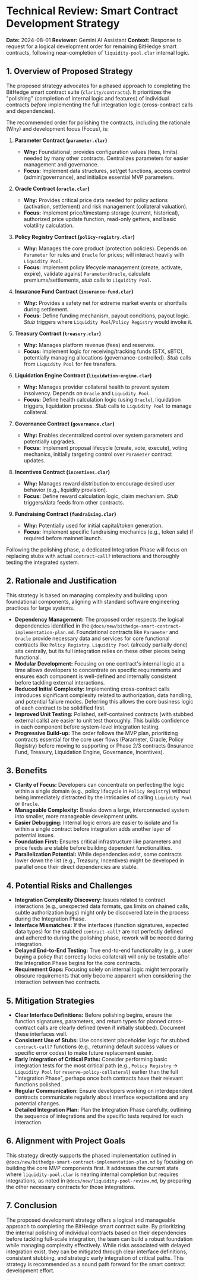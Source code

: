 # Technical Review: Smart Contract Development Strategy

**Date:** 2024-08-01
**Reviewer:** Gemini AI Assistant
**Context:** Response to request for a logical development order for remaining BitHedge smart contracts, following near-completion of `liquidity-pool.clar` internal logic.

## 1. Overview of Proposed Strategy

The proposed strategy advocates for a phased approach to completing the BitHedge smart contract suite (`clarity/contracts`). It prioritizes the "polishing" (completion of internal logic and features) of individual contracts _before_ implementing the full integration logic (cross-contract calls and dependencies).

The recommended order for polishing the contracts, including the rationale (Why) and development focus (Focus), is:

1.  **Parameter Contract (`parameter.clar`)**

    - **Why:** Foundational; provides configuration values (fees, limits) needed by many other contracts. Centralizes parameters for easier management and governance.
    - **Focus:** Implement data structures, set/get functions, access control (admin/governance), and initialize essential MVP parameters.

2.  **Oracle Contract (`oracle.clar`)**

    - **Why:** Provides critical price data needed for policy actions (activation, settlement) and risk management (collateral valuation).
    - **Focus:** Implement price/timestamp storage (current, historical), authorized price update function, read-only getters, and basic volatility calculation.

3.  **Policy Registry Contract (`policy-registry.clar`)**

    - **Why:** Manages the core product (protection policies). Depends on `Parameter` for rules and `Oracle` for prices; will interact heavily with `Liquidity Pool`.
    - **Focus:** Implement policy lifecycle management (create, activate, expire), validate against `Parameter`/`Oracle`, calculate premiums/settlements, _stub_ calls to `Liquidity Pool`.

4.  **Insurance Fund Contract (`insurance-fund.clar`)**

    - **Why:** Provides a safety net for extreme market events or shortfalls during settlement.
    - **Focus:** Define funding mechanism, payout conditions, payout logic. _Stub_ triggers where `Liquidity Pool`/`Policy Registry` would invoke it.

5.  **Treasury Contract (`treasury.clar`)**

    - **Why:** Manages platform revenue (fees) and reserves.
    - **Focus:** Implement logic for receiving/tracking funds (STX, sBTC), potentially managing allocations (governance-controlled). _Stub_ calls from `Liquidity Pool` for fee transfers.

6.  **Liquidation Engine Contract (`liquidation-engine.clar`)**

    - **Why:** Manages provider collateral health to prevent system insolvency. Depends on `Oracle` and `Liquidity Pool`.
    - **Focus:** Define health calculation logic (using `Oracle`), liquidation triggers, liquidation process. _Stub_ calls to `Liquidity Pool` to manage collateral.

7.  **Governance Contract (`governance.clar`)**

    - **Why:** Enables decentralized control over system parameters and potentially upgrades.
    - **Focus:** Implement proposal lifecycle (create, vote, execute), voting mechanics, initially targeting control over `Parameter` contract updates.

8.  **Incentives Contract (`incentives.clar`)**

    - **Why:** Manages reward distribution to encourage desired user behavior (e.g., liquidity provision).
    - **Focus:** Define reward calculation logic, claim mechanism. _Stub_ triggers/data feeds from other contracts.

9.  **Fundraising Contract (`fundraising.clar`)**
    - **Why:** Potentially used for initial capital/token generation.
    - **Focus:** Implement specific fundraising mechanics (e.g., token sale) if required before mainnet launch.

Following the polishing phase, a dedicated Integration Phase will focus on replacing stubs with actual `contract-call?` interactions and thoroughly testing the integrated system.

## 2. Rationale and Justification

This strategy is based on managing complexity and building upon foundational components, aligning with standard software engineering practices for large systems.

- **Dependency Management:** The proposed order respects the logical dependencies identified in the `@docs/new/bithedge-smart-contract-implementation-plan.md`. Foundational contracts like `Parameter` and `Oracle` provide necessary data and services for core functional contracts like `Policy Registry`. `Liquidity Pool` (already partially done) sits centrally, but its full integration relies on these other pieces being functional.
- **Modular Development:** Focusing on one contract's internal logic at a time allows developers to concentrate on specific requirements and ensures each component is well-defined and internally consistent before tackling external interactions.
- **Reduced Initial Complexity:** Implementing cross-contract calls introduces significant complexity related to authorization, data handling, and potential failure modes. Deferring this allows the core business logic of each contract to be solidified first.
- **Improved Unit Testing:** Polished, self-contained contracts (with stubbed external calls) are easier to unit test thoroughly. This builds confidence in each component before system-level integration testing.
- **Progressive Build-up:** The order follows the MVP plan, prioritizing contracts essential for the core user flows (Parameter, Oracle, Policy Registry) before moving to supporting or Phase 2/3 contracts (Insurance Fund, Treasury, Liquidation Engine, Governance, Incentives).

## 3. Benefits

- **Clarity of Focus:** Developers can concentrate on perfecting the logic within a single domain (e.g., policy lifecycle in `Policy Registry`) without being immediately distracted by the intricacies of calling `Liquidity Pool` or `Oracle`.
- **Manageable Complexity:** Breaks down a large, interconnected system into smaller, more manageable development units.
- **Easier Debugging:** Internal logic errors are easier to isolate and fix within a single contract before integration adds another layer of potential issues.
- **Foundation First:** Ensures critical infrastructure like parameters and price feeds are stable before building dependent functionalities.
- **Parallelization Potential:** While dependencies exist, some contracts lower down the list (e.g., Treasury, Incentives) might be developed in parallel once their direct dependencies are stable.

## 4. Potential Risks and Challenges

- **Integration Complexity Discovery:** Issues related to contract interactions (e.g., unexpected data formats, gas limits on chained calls, subtle authorization bugs) might only be discovered late in the process during the Integration Phase.
- **Interface Mismatches:** If the interfaces (function signatures, expected data types) for the stubbed `contract-call?` are not perfectly defined and adhered to during the polishing phase, rework will be needed during integration.
- **Delayed End-to-End Testing:** True end-to-end functionality (e.g., a user buying a policy that correctly locks collateral) will only be testable after the Integration Phase begins for the core contracts.
- **Requirement Gaps:** Focusing solely on internal logic might temporarily obscure requirements that only become apparent when considering the interaction between two contracts.

## 5. Mitigation Strategies

- **Clear Interface Definitions:** Before polishing begins, ensure the function signatures, parameters, and return types for planned cross-contract calls are clearly defined (even if initially stubbed). Document these interfaces well.
- **Consistent Use of Stubs:** Use consistent placeholder logic for stubbed `contract-call?` functions (e.g., returning default success values or specific error codes) to make future replacement easier.
- **Early Integration of Critical Paths:** Consider performing basic integration tests for the most critical path (e.g., `Policy Registry` -> `Liquidity Pool` for `reserve-policy-collateral`) earlier than the full "Integration Phase", perhaps once both contracts have their relevant functions polished.
- **Regular Communication:** Ensure developers working on interdependent contracts communicate regularly about interface expectations and any potential changes.
- **Detailed Integration Plan:** Plan the Integration Phase carefully, outlining the sequence of integrations and the specific tests required for each interaction.

## 6. Alignment with Project Goals

This strategy directly supports the phased implementation outlined in `@docs/new/bithedge-smart-contract-implementation-plan.md` by focusing on building the core MVP components first. It addresses the current state where `liquidity-pool.clar` is nearing internal completion but requires integrations, as noted in `@docs/new/liquidity-pool-review.md`, by preparing the other necessary contracts for those integrations.

## 7. Conclusion

The proposed development strategy offers a logical and manageable approach to completing the BitHedge smart contract suite. By prioritizing the internal polishing of individual contracts based on their dependencies before tackling full-scale integration, the team can build a robust foundation while managing complexity effectively. While risks associated with delayed integration exist, they can be mitigated through clear interface definitions, consistent stubbing, and strategic early integration of critical paths. This strategy is recommended as a sound path forward for the smart contract development effort.
